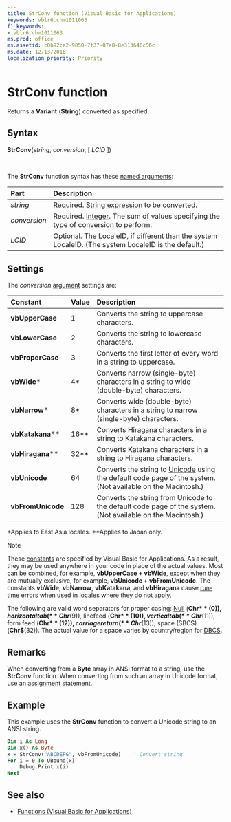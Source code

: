 ```yaml
---
title: StrConv function (Visual Basic for Applications)
keywords: vblr6.chm1011063
f1_keywords:
- vblr6.chm1011063
ms.prod: office
ms.assetid: c0b92ca2-9850-7f37-07e0-8e313646c56c
ms.date: 12/13/2018
localization_priority: Priority
---
```



# StrConv function

Returns a **Variant** (**String**) converted as specified.

## Syntax

**StrConv**(_string_, _conversion_, [ _LCID_ ])

<br/>

The **StrConv** function syntax has these [named arguments](../../Glossary/vbe-glossary.md#named-argument):

|Part|Description|
|:-----|:-----|
|_string_|Required. [String expression](../../Glossary/vbe-glossary.md#string-expression) to be converted.|
|_conversion_|Required. [Integer](../../Glossary/vbe-glossary.md#integer-data-type). The sum of values specifying the type of conversion to perform.|
|_LCID_|Optional. The LocaleID, if different than the system LocaleID. (The system LocaleID is the default.)|

## Settings

The _conversion_ [argument](../../Glossary/vbe-glossary.md#argument) settings are:

|Constant|Value|Description|
|:-----|:-----|:-----|
|**vbUpperCase**|1|Converts the string to uppercase characters.|
|**vbLowerCase**|2|Converts the string to lowercase characters.|
|**vbProperCase**|3|Converts the first letter of every word in a string to uppercase.|
|**vbWide***|4*|Converts narrow (single-byte) characters in a string to wide (double-byte) characters.|
|**vbNarrow***|8*|Converts wide (double-byte) characters in a string to narrow (single-byte) characters.|
|**vbKatakana****|16**|Converts Hiragana characters in a string to Katakana characters.|
|**vbHiragana****|32**|Converts Katakana characters in a string to Hiragana characters.|
|**vbUnicode**|64|Converts the string to [Unicode](../../Glossary/vbe-glossary.md#unicode) using the default code page of the system. (Not available on the Macintosh.)|
|**vbFromUnicode**|128|Converts the string from Unicode to the default code page of the system. (Not available on the Macintosh.)|

*Applies to East Asia locales.
**Applies to Japan only.

> [!NOTE] 
> These [constants](../../Glossary/vbe-glossary.md#constant) are specified by Visual Basic for Applications. As a result, they may be used anywhere in your code in place of the actual values. Most can be combined, for example, **vbUpperCase + vbWide**, except when they are mutually exclusive, for example, **vbUnicode + vbFromUnicode**. The constants **vbWide**, **vbNarrow**, **vbKatakana**, and **vbHiragana** cause [run-time errors](../../Glossary/vbe-glossary.md#run-time-error) when used in [locales](../../Glossary/vbe-glossary.md#locale) where they do not apply.

The following are valid word separators for proper casing: [Null](../../Glossary/vbe-glossary.md#null) (**Chr$**(0)), horizontal tab (**Chr$**(9)), linefeed (**Chr$**(10)), vertical tab (**Chr$**(11)), form feed (**Chr$**(12)), carriage return (**Chr$**(13)), space (SBCS) (**Chr$**(32)). The actual value for a space varies by country/region for [DBCS](../../Glossary/vbe-glossary.md#dbcs).

## Remarks

When converting from a **Byte** array in ANSI format to a string, use the **StrConv** function. When converting from such an array in Unicode format, use an [assignment statement](../../concepts/getting-started/writing-assignment-statements.md).

## Example

This example uses the **StrConv** function to convert a Unicode string to an ANSI string.

```vb
Dim i As Long
Dim x() As Byte
x = StrConv("ABCDEFG", vbFromUnicode)    ' Convert string.
For i = 0 To UBound(x)
    Debug.Print x(i)
Next

```

## See also

- [Functions (Visual Basic for Applications)](../functions-visual-basic-for-applications.md)
